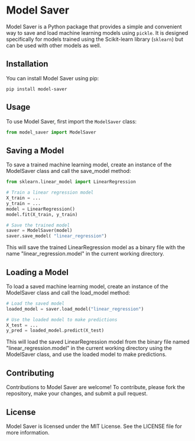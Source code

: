 # Model Saver

Model Saver is a Python package that provides a simple and convenient way to save and load machine learning models using `pickle`. It is designed specifically for models trained using the Scikit-learn library (`sklearn`) but can be used with other models as well.

## Installation

You can install Model Saver using pip:

```
pip install model-saver
```

## Usage

To use Model Saver, first import the `ModelSaver` class:

```python
from model_saver import ModelSaver
```

## Saving a Model
To save a trained machine learning model, create an instance of the ModelSaver class and call the save_model method:

```python
from sklearn.linear_model import LinearRegression

# Train a linear regression model
X_train = ...
y_train = ...
model = LinearRegression()
model.fit(X_train, y_train)

# Save the trained model
saver = ModelSaver(model)
saver.save_model( "linear_regression")
```

This will save the trained LinearRegression model as a binary file with the name "linear_regression.model" in the current working directory.

## Loading a Model

To load a saved machine learning model, create an instance of the ModelSaver class and call the load_model method:

```python
# Load the saved model
loaded_model = saver.load_model("linear_regression")

# Use the loaded model to make predictions
X_test = ...
y_pred = loaded_model.predict(X_test)
```

This will load the saved LinearRegression model from the binary file named "linear_regression.model" in the current working directory using the ModelSaver class, and use the loaded model to make predictions.

## Contributing
Contributions to Model Saver are welcome! To contribute, please fork the repository, make your changes, and submit a pull request.

## License
Model Saver is licensed under the MIT License. See the LICENSE file for more information.
